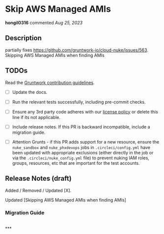# Skip AWS Managed AMIs

**hongil0316** commented *Aug 25, 2023*

<!-- Prepend '[WIP]' to the title if this PR is still a work-in-progress. Remove it when it is ready for review! -->

## Description

partially fixes https://github.com/gruntwork-io/cloud-nuke/issues/563. 
Skipping AWS Managed AMIs when finding AMIs

<!-- Description of the changes introduced by this PR. -->

## TODOs

Read the [Gruntwork contribution guidelines](https://gruntwork.notion.site/Gruntwork-Coding-Methodology-02fdcd6e4b004e818553684760bf691e).

- [ ] Update the docs.
- [ ] Run the relevant tests successfully, including pre-commit checks.
- [ ] Ensure any 3rd party code adheres with our [license policy](https://www.notion.so/gruntwork/Gruntwork-licenses-and-open-source-usage-policy-f7dece1f780341c7b69c1763f22b1378) or delete this line if its not applicable.
- [ ] Include release notes. If this PR is backward incompatible, include a migration guide.
- [ ] Attention Grunts - if this PR adds support for a new resource, ensure the `nuke_sandbox` and `nuke_phxdevops` jobs in `.circleci/config.yml` have been updated with appropriate exclusions (either directly in the job or via the `.circleci/nuke_config.yml` file) to prevent nuking IAM roles, groups, resources, etc that are important for the test accounts.


## Release Notes (draft)

<!-- One-line description of the PR that can be included in the final release notes. -->
Added / Removed / Updated [X].

Updated [Skipping AWS Managed AMIs when finding AMIs]

### Migration Guide

<!-- Important: If you made any backward incompatible changes, then you must write a migration guide! -->


<br />
***


